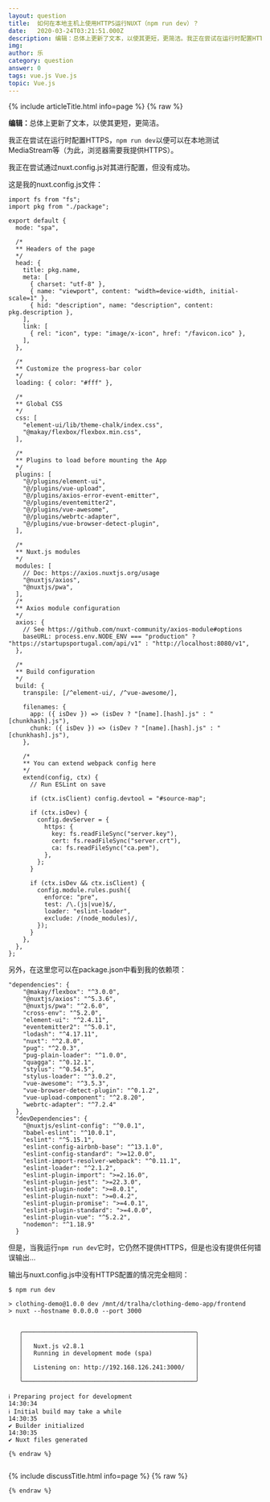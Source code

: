 ```yaml
---
layout: question
title:  如何在本地主机上使用HTTPS运行NUXT（npm run dev）？
date:   2020-03-24T03:21:51.000Z
description: 编辑：总体上更新了文本，以使其更短，更简洁。我正在尝试在运行时配置HTTPS，npm run dev以便可以在本地测试MediaStream等（为此，...
img: 
author: 乐
category: question
answer: 0
tags: vue.js Vue.js
topic: Vue.js
---
```

<div class="article-root">
  <div class="article">
    {% include articleTitle.html info=page %}
    {% raw %}
    <div class="article-content"><p><strong><font style="vertical-align: inherit;"><font style="vertical-align: inherit;">编辑：</font></font></strong><font style="vertical-align: inherit;"><font style="vertical-align: inherit;">总体上更新了文本，以使其更短，更简洁。</font></font></p>

<p><font style="vertical-align: inherit;"><font style="vertical-align: inherit;">我正在尝试在运行时配置HTTPS，</font></font><code>npm run dev</code><font style="vertical-align: inherit;"><font style="vertical-align: inherit;">以便可以在本地测试MediaStream等（为此，浏览器需要我提供HTTPS）。</font></font></p>

<p><font style="vertical-align: inherit;"><font style="vertical-align: inherit;">我正在尝试通过nuxt.config.js对其进行配置，但没有成功。</font></font></p>

<p><font style="vertical-align: inherit;"><font style="vertical-align: inherit;">这是我的nuxt.config.js文件：</font></font></p>

<pre><code>import fs from "fs";<font></font>
import pkg from "./package";<font></font>
<font></font>
export default {<font></font>
  mode: "spa",<font></font>
<font></font>
  /*<font></font>
  ** Headers of the page<font></font>
  */<font></font>
  head: {<font></font>
    title: pkg.name,<font></font>
    meta: [<font></font>
      { charset: "utf-8" },<font></font>
      { name: "viewport", content: "width=device-width, initial-scale=1" },<font></font>
      { hid: "description", name: "description", content: pkg.description },<font></font>
    ],<font></font>
    link: [<font></font>
      { rel: "icon", type: "image/x-icon", href: "/favicon.ico" },<font></font>
    ],<font></font>
  },<font></font>
<font></font>
  /*<font></font>
  ** Customize the progress-bar color<font></font>
  */<font></font>
  loading: { color: "#fff" },<font></font>
<font></font>
  /*<font></font>
  ** Global CSS<font></font>
  */<font></font>
  css: [<font></font>
    "element-ui/lib/theme-chalk/index.css",<font></font>
    "@makay/flexbox/flexbox.min.css",<font></font>
  ],<font></font>
<font></font>
  /*<font></font>
  ** Plugins to load before mounting the App<font></font>
  */<font></font>
  plugins: [<font></font>
    "@/plugins/element-ui",<font></font>
    "@/plugins/vue-upload",<font></font>
    "@/plugins/axios-error-event-emitter",<font></font>
    "@/plugins/eventemitter2",<font></font>
    "@/plugins/vue-awesome",<font></font>
    "@/plugins/webrtc-adapter",<font></font>
    "@/plugins/vue-browser-detect-plugin",<font></font>
  ],<font></font>
<font></font>
  /*<font></font>
  ** Nuxt.js modules<font></font>
  */<font></font>
  modules: [<font></font>
    // Doc: https://axios.nuxtjs.org/usage<font></font>
    "@nuxtjs/axios",<font></font>
    "@nuxtjs/pwa",<font></font>
  ],<font></font>
  /*<font></font>
  ** Axios module configuration<font></font>
  */<font></font>
  axios: {<font></font>
    // See https://github.com/nuxt-community/axios-module#options<font></font>
    baseURL: process.env.NODE_ENV === "production" ? "https://startupsportugal.com/api/v1" : "http://localhost:8080/v1",<font></font>
  },<font></font>
<font></font>
  /*<font></font>
  ** Build configuration<font></font>
  */<font></font>
  build: {<font></font>
    transpile: [/^element-ui/, /^vue-awesome/],<font></font>
<font></font>
    filenames: {<font></font>
      app: ({ isDev }) =&gt; (isDev ? "[name].[hash].js" : "[chunkhash].js"),<font></font>
      chunk: ({ isDev }) =&gt; (isDev ? "[name].[hash].js" : "[chunkhash].js"),<font></font>
    },<font></font>
<font></font>
    /*<font></font>
    ** You can extend webpack config here<font></font>
    */<font></font>
    extend(config, ctx) {<font></font>
      // Run ESLint on save<font></font>
<font></font>
      if (ctx.isClient) config.devtool = "#source-map";<font></font>
<font></font>
      if (ctx.isDev) {<font></font>
        config.devServer = {<font></font>
          https: {<font></font>
            key: fs.readFileSync("server.key"),<font></font>
            cert: fs.readFileSync("server.crt"),<font></font>
            ca: fs.readFileSync("ca.pem"),<font></font>
          },<font></font>
        };<font></font>
      }<font></font>
<font></font>
      if (ctx.isDev &amp;&amp; ctx.isClient) {<font></font>
        config.module.rules.push({<font></font>
          enforce: "pre",<font></font>
          test: /\.(js|vue)$/,<font></font>
          loader: "eslint-loader",<font></font>
          exclude: /(node_modules)/,<font></font>
        });<font></font>
      }<font></font>
    },<font></font>
  },<font></font>
};<font></font>
</code></pre>

<p><font style="vertical-align: inherit;"><font style="vertical-align: inherit;">另外，在这里您可以在package.json中看到我的依赖项：</font></font></p>

<pre><code>"dependencies": {<font></font>
    "@makay/flexbox": "^3.0.0",<font></font>
    "@nuxtjs/axios": "^5.3.6",<font></font>
    "@nuxtjs/pwa": "^2.6.0",<font></font>
    "cross-env": "^5.2.0",<font></font>
    "element-ui": "^2.4.11",<font></font>
    "eventemitter2": "^5.0.1",<font></font>
    "lodash": "^4.17.11",<font></font>
    "nuxt": "^2.8.0",<font></font>
    "pug": "^2.0.3",<font></font>
    "pug-plain-loader": "^1.0.0",<font></font>
    "quagga": "^0.12.1",<font></font>
    "stylus": "^0.54.5",<font></font>
    "stylus-loader": "^3.0.2",<font></font>
    "vue-awesome": "^3.5.3",<font></font>
    "vue-browser-detect-plugin": "^0.1.2",<font></font>
    "vue-upload-component": "^2.8.20",<font></font>
    "webrtc-adapter": "^7.2.4"<font></font>
  },<font></font>
  "devDependencies": {<font></font>
    "@nuxtjs/eslint-config": "^0.0.1",<font></font>
    "babel-eslint": "^10.0.1",<font></font>
    "eslint": "^5.15.1",<font></font>
    "eslint-config-airbnb-base": "^13.1.0",<font></font>
    "eslint-config-standard": "&gt;=12.0.0",<font></font>
    "eslint-import-resolver-webpack": "^0.11.1",<font></font>
    "eslint-loader": "^2.1.2",<font></font>
    "eslint-plugin-import": "&gt;=2.16.0",<font></font>
    "eslint-plugin-jest": "&gt;=22.3.0",<font></font>
    "eslint-plugin-node": "&gt;=8.0.1",<font></font>
    "eslint-plugin-nuxt": "&gt;=0.4.2",<font></font>
    "eslint-plugin-promise": "&gt;=4.0.1",<font></font>
    "eslint-plugin-standard": "&gt;=4.0.0",<font></font>
    "eslint-plugin-vue": "^5.2.2",<font></font>
    "nodemon": "^1.18.9"<font></font>
  }<font></font>
</code></pre>

<p><font style="vertical-align: inherit;"><font style="vertical-align: inherit;">但是，当我运行</font></font><code>npm run dev</code><font style="vertical-align: inherit;"><font style="vertical-align: inherit;">它</font><font style="vertical-align: inherit;">时，</font><font style="vertical-align: inherit;">它仍然不提供HTTPS，但是也没有提供任何错误输出...</font></font></p>

<p><font style="vertical-align: inherit;"><font style="vertical-align: inherit;">输出与nuxt.config.js中没有HTTPS配置的情况完全相同：</font></font></p>

<pre><code>$ npm run dev<font></font>
<font></font>
&gt; clothing-demo@1.0.0 dev /mnt/d/tralha/clothing-demo-app/frontend<font></font>
&gt; nuxt --hostname 0.0.0.0 --port 3000<font></font>
<font></font>
<font></font>
   ╭────────────────────────────────────────────────╮<font></font>
   │                                                │<font></font>
   │   Nuxt.js v2.8.1                               │<font></font>
   │   Running in development mode (spa)            │<font></font>
   │                                                │<font></font>
   │   Listening on: http://192.168.126.241:3000/   │<font></font>
   │                                                │<font></font>
   ╰────────────────────────────────────────────────╯<font></font>
<font></font>
ℹ Preparing project for development                                                                                                                                                                                  14:30:34<font></font>
ℹ Initial build may take a while                                                                                                                                                                                     14:30:35<font></font>
✔ Builder initialized                                                                                                                                                                                                14:30:35<font></font>
✔ Nuxt files generated                              <font></font>
</code></pre></div>
    {% endraw %}
  </div>
  <p style="height: 0;width:0;overflow: hidden;"> 第3307篇《如何在本地主机上使用HTTPS运行NUXT（npm run dev）？》来自Winter(https://github.com/aiyld/aiyld.github.io)的站点</p>
  <div class="discuss-wrapper">
    {% include discussTitle.html info=page %}
    {% raw %}
    
    {% endraw %}
  </div>
<div>
